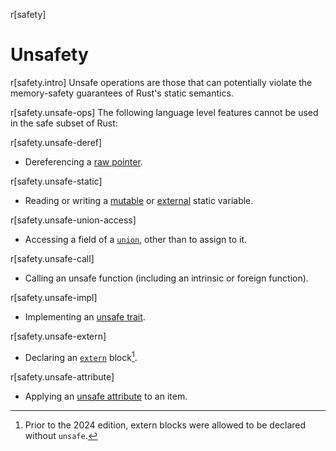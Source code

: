 r[safety]
# Unsafety

r[safety.intro]
Unsafe operations are those that can potentially violate the memory-safety
guarantees of Rust's static semantics.

r[safety.unsafe-ops]
The following language level features cannot be used in the safe subset of
Rust:

r[safety.unsafe-deref]
- Dereferencing a [raw pointer].

r[safety.unsafe-static]
- Reading or writing a [mutable] or [external] static variable.

r[safety.unsafe-union-access]
- Accessing a field of a [`union`], other than to assign to it.

r[safety.unsafe-call]
- Calling an unsafe function (including an intrinsic or foreign function).

r[safety.unsafe-impl]
- Implementing an [unsafe trait].

r[safety.unsafe-extern]
- Declaring an [`extern`] block[^extern-2024].

r[safety.unsafe-attribute]
- Applying an [unsafe attribute] to an item.

[^extern-2024]: Prior to the 2024 edition, extern blocks were allowed to be declared without `unsafe`.

[`extern`]: items/external-blocks.md
[`union`]: items/unions.md
[mutable]: items/static-items.md#mutable-statics
[external]: items/external-blocks.md
[raw pointer]: types/pointer.md
[unsafe trait]: items/traits.md#unsafe-traits
[unsafe attribute]: attributes.md
